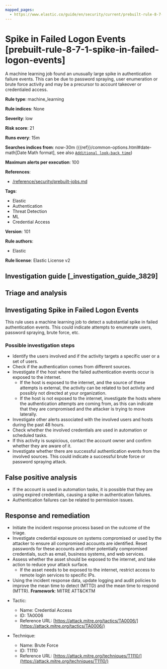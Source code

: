 ```yaml
---
mapped_pages:
  - https://www.elastic.co/guide/en/security/current/prebuilt-rule-8-7-1-spike-in-failed-logon-events.html
---
```


# Spike in Failed Logon Events [prebuilt-rule-8-7-1-spike-in-failed-logon-events]

A machine learning job found an unusually large spike in authentication failure events. This can be due to password spraying, user enumeration or brute force activity and may be a precursor to account takeover or credentialed access.

**Rule type**: machine_learning

**Rule indices**: None

**Severity**: low

**Risk score**: 21

**Runs every**: 15m

**Searches indices from**: now-30m ({{ref}}/common-options.html#date-math[Date Math format], see also [`Additional look-back time`](docs-content://solutions/security/detect-and-alert/create-detection-rule.md#rule-schedule))

**Maximum alerts per execution**: 100

**References**:

* [/reference/security/prebuilt-jobs.md](/reference/prebuilt-jobs.md)

**Tags**:

* Elastic
* Authentication
* Threat Detection
* ML
* Credential Access

**Version**: 101

**Rule authors**:

* Elastic

**Rule license**: Elastic License v2

## Investigation guide [_investigation_guide_3829]

## Triage and analysis

## Investigating Spike in Failed Logon Events

This rule uses a machine learning job to detect a substantial spike in failed authentication events. This could indicate attempts to enumerate users, password spraying, brute force, etc.

### Possible investigation steps

- Identify the users involved and if the activity targets a specific user or a set of users.
- Check if the authentication comes from different sources.
- Investigate if the host where the failed authentication events occur is exposed to the internet.
  - If the host is exposed to the internet, and the source of these attempts is external, the activity can be related to bot activity and possibly not directed at your organization.
  - If the host is not exposed to the internet, investigate the hosts where the authentication attempts are coming from, as this can indicate that they are compromised and the attacker is trying to move laterally.
- Investigate other alerts associated with the involved users and hosts during the past 48 hours.
- Check whether the involved credentials are used in automation or scheduled tasks.
- If this activity is suspicious, contact the account owner and confirm whether they are aware of it.
- Investigate whether there are successful authentication events from the involved sources. This could indicate a successful brute force or password spraying attack.

## False positive analysis

- If the account is used in automation tasks, it is possible that they are using expired credentials, causing a spike in authentication failures.
- Authentication failures can be related to permission issues.

## Response and remediation

- Initiate the incident response process based on the outcome of the triage.
- Investigate credential exposure on systems compromised or used by the attacker to ensure all compromised accounts are identified. Reset passwords for these accounts and other potentially compromised credentials, such as email, business systems, and web services.
- Assess whether the asset should be exposed to the internet, and take action to reduce your attack surface.
  - If the asset needs to be exposed to the internet, restrict access to remote login services to specific IPs.
- Using the incident response data, update logging and audit policies to improve the mean time to detect (MTTD) and the mean time to respond (MTTR).
**Framework**: MITRE ATT&CKTM

* Tactic:

    * Name: Credential Access
    * ID: TA0006
    * Reference URL: [https://attack.mitre.org/tactics/TA0006/](https://attack.mitre.org/tactics/TA0006/)

* Technique:

    * Name: Brute Force
    * ID: T1110
    * Reference URL: [https://attack.mitre.org/techniques/T1110/](https://attack.mitre.org/techniques/T1110/)



